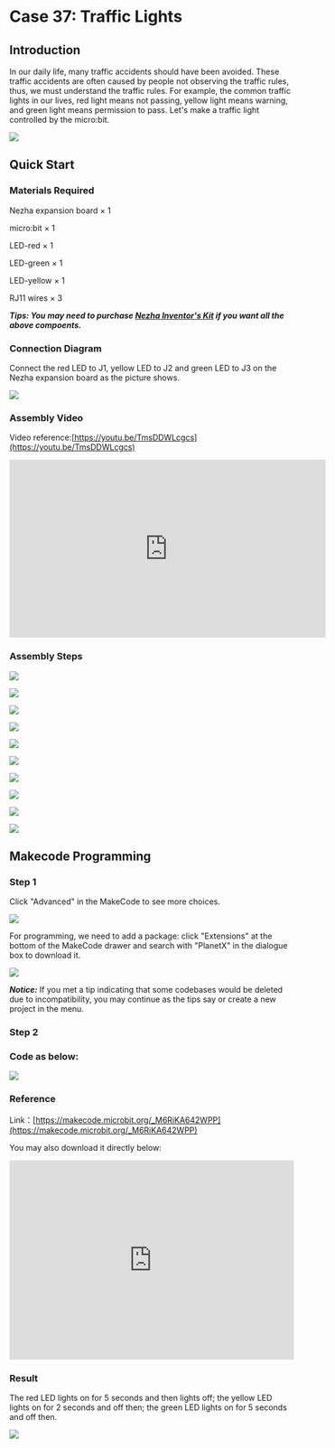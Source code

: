 # Case 37: Traffic Lights

## Introduction

In our daily life, many traffic accidents should have been avoided. These traffic accidents are often caused by people not observing the traffic rules, thus, we must understand the traffic rules. For example, the common traffic lights in our lives, red light means not passing, yellow light means warning, and green light means permission to pass. Let's make a traffic light controlled by the micro:bit.

![](./images/case_01_01.png)

## Quick Start


### Materials Required

Nezha expansion board × 1

micro:bit × 1

LED-red × 1

LED-green × 1

LED-yellow × 1

RJ11 wires × 3

***Tips: You may need to purchase [Nezha Inventor's Kit](https://www.elecfreaks.com/nezha-inventor-s-kit-for-micro-bit-without-micro-bit-board.html) if you want all the above compoents.***

### Connection Diagram 

Connect the red LED to J1, yellow LED to J2 and green LED to J3 on the Nezha expansion board as the picture shows.


![](./images/case_01_03.png)



### Assembly Video


Video reference:[https://youtu.be/TmsDDWLcgcs](https://youtu.be/TmsDDWLcgcs)

<iframe width="560" height="315" src="https://www.youtube.com/embed/TmsDDWLcgcs" frameborder="0" allow="accelerometer; autoplay; clipboard-write; encrypted-media; gyroscope; picture-in-picture" allowfullscreen></iframe>


### Assembly Steps

![](./images/case_step_01_01.png)

![](./images/case_step_01_02.png)

![](./images/case_step_01_03.png)

![](./images/case_step_01_04.png)

![](./images/case_step_01_05.png)

![](./images/case_step_01_06.png)

![](./images/case_step_01_07.png)

![](./images/case_step_01_08.png)

![](./images/case_step_01_09.png)

![](./images/case_step_01_10.png)



## Makecode Programming

### Step 1
Click "Advanced" in the MakeCode to see more choices.

![](./images/case_01_10.png)

For programming, we need to add a package: click "Extensions" at the bottom of the MakeCode drawer and search with "PlanetX" in the dialogue box to download it. 

![](./images/case_01_11.png)

***Notice:*** If you met a tip indicating that some codebases would be deleted due to incompatibility, you may continue as the tips say or create a new project in the menu. 

### Step 2
### Code as below:

![](./images/case_01_12.png)


### Reference
Link：[https://makecode.microbit.org/_M6RiKA642WPP](https://makecode.microbit.org/_M6RiKA642WPP)

You may also download it directly below:

<div style="position:relative;height:0;padding-bottom:70%;overflow:hidden;"><iframe style="position:absolute;top:0;left:0;width:100%;height:100%;" src="https://makecode.microbit.org/#pub:_M6RiKA642WPP" frameborder="0" sandbox="allow-popups allow-forms allow-scripts allow-same-origin"></iframe></div>  

### Result
The red LED lights on for 5 seconds and then lights off; the yellow LED lights on for 2 seconds and off then; the green LED lights on for 5 seconds and off then. 

![](./images/case-gif-01.gif)
